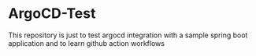 # ArgoCD-Test
This repository is just to test argocd integration with a sample spring boot application and to learn github action workflows
